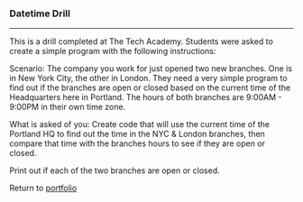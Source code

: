 ### Datetime Drill
***

This is a drill completed at The Tech Academy.  Students were asked to create a simple program with the following instructions:

Scenario: The company you work for just opened two new branches. One is in New York City,
the other in London. They need a very simple program to find out if the branches are open or
closed based on the current time of the Headquarters here in Portland. The hours of both
branches are 9:00AM - 9:00PM in their own time zone.

What is asked of you: 
Create code that will use the current time of the Portland HQ to find out the time in the NYC &
London branches, then compare that time with the branches hours to see if they are open or
closed.

Print out if each of the  two branches are open or closed.
 
 
Return to [portfolio](https://github.com/Kari-M/Portfolio) 
